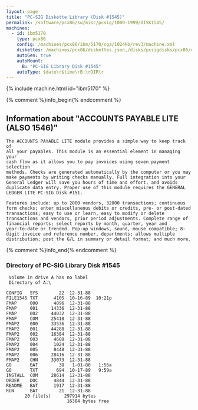 ```yaml
---
layout: page
title: "PC-SIG Diskette Library (Disk #1545)"
permalink: /software/pcx86/sw/misc/pcsig/1000-1999/DISK1545/
machines:
  - id: ibm5170
    type: pcx86
    config: /machines/pcx86/ibm/5170/cga/1024kb/rev3/machine.xml
    diskettes: /machines/pcx86/diskettes.json,/disks/pcsigdisks/pcx86/diskettes.json
    autoGen: true
    autoMount:
      B: "PC-SIG Library Disk #1545"
    autoType: $date\r$time\rB:\rDIR\r
---
```


{% include machine.html id="ibm5170" %}

{% comment %}info_begin{% endcomment %}

## Information about "ACCOUNTS PAYABLE LITE (ALSO 1546)"

    The ACCOUNTS PAYABLE LITE module provides a simple way to keep track of
    all your payables. This module is an essential element in managing your
    cash flow as it allows you to pay invoices using seven payment selection
    methods. Checks are generated automatically by the computer or you may
    make payments by writing checks manually. Full integration into your
    General Ledger will save you hours of time and effort, and avoids
    duplicate data entry. Proper use of this module requires the GENERAL
    LEDGER LITE PC-SIG Disk #151.
    
    Features include: up to 2000 vendors, 32000 transactions; continuous
    form checks; enter miscellaneous debits or credits, pre- or post-dated
    transactions; easy to use or learn, easy to modify or delete
    transactions and vendors, prior period adjustments. Complete range of
    financial reports; select reports by month, quarter, year and
    year-to-date or trended. Pop-up windows, sound, mouse compatible; 8-
    digit invoice and reference number, departments; allows multiple
    distribution; post the G/L in summary or detail format; and much more.
{% comment %}info_end{% endcomment %}


### Directory of PC-SIG Library Disk #1545

     Volume in drive A has no label
     Directory of A:\

    CONFIG   SYS        22  12-31-88
    FILE1545 TXT      4105  10-16-89  10:21p
    FMAP     000      4096  12-31-88
    FMAP     001     14336  12-31-88
    FMAP     002     44032  12-31-88
    FMAP     COM     25418  12-31-88
    FMAP2    000     33536  12-31-88
    FMAP2    001     44288  12-31-88
    FMAP2    002     16384  12-31-88
    FMAP2    003      4608  12-31-88
    FMAP2    004      1024  12-31-88
    FMAP2    005      8448  12-31-88
    FMAP2    006     28416  12-31-88
    FMAP2    CHN     33073  12-31-88
    GO       BAT        38   1-01-80   1:56a
    GO       TXT       694  10-17-89   9:59a
    INSTALL  COM     28614  12-31-88
    ORDER    DOC      4844  12-31-88
    README   BAT      1917  12-31-88
    RUN      BAT        21  12-31-88
           20 file(s)     297914 bytes
                           16384 bytes free
